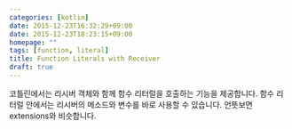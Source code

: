 ```yaml
---
categories: [kotlin]
date: 2015-12-23T16:32:29+09:00
date: 2015-12-23T18:23:15+09:00
homepage: ""
tags: [function, literal]
title: Function Literals with Receiver
draft: true
---
```


코틀린에서는 리시버 객체와 함께 함수 리터럴을 호출하는 기능을 제공합니다.
함수 리터럴 안에서는 리시버의 메소드와 변수를 바로 사용할 수 있습니다. 언뜻보면 extensions와 비슷합니다.


